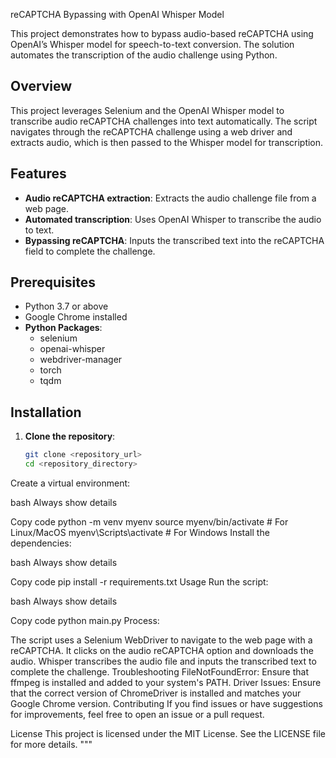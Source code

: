reCAPTCHA Bypassing with OpenAI Whisper Model

This project demonstrates how to bypass audio-based reCAPTCHA using OpenAI’s Whisper model for speech-to-text conversion. The solution automates the transcription of the audio challenge using Python.

## Overview

This project leverages Selenium and the OpenAI Whisper model to transcribe audio reCAPTCHA challenges into text automatically. The script navigates through the reCAPTCHA challenge using a web driver and extracts audio, which is then passed to the Whisper model for transcription.

## Features

- **Audio reCAPTCHA extraction**: Extracts the audio challenge file from a web page.
- **Automated transcription**: Uses OpenAI Whisper to transcribe the audio to text.
- **Bypassing reCAPTCHA**: Inputs the transcribed text into the reCAPTCHA field to complete the challenge.

## Prerequisites

- Python 3.7 or above
- Google Chrome installed
- **Python Packages**:
  - selenium
  - openai-whisper
  - webdriver-manager
  - torch
  - tqdm

## Installation

1. **Clone the repository**:
   ```bash
   git clone <repository_url>
   cd <repository_directory>
Create a virtual environment:

bash
Always show details

Copy code
python -m venv myenv
source myenv/bin/activate  # For Linux/MacOS
myenv\\Scripts\\activate     # For Windows
Install the dependencies:

bash
Always show details

Copy code
pip install -r requirements.txt
Usage
Run the script:

bash
Always show details

Copy code
python main.py
Process:

The script uses a Selenium WebDriver to navigate to the web page with a reCAPTCHA.
It clicks on the audio reCAPTCHA option and downloads the audio.
Whisper transcribes the audio file and inputs the transcribed text to complete the challenge.
Troubleshooting
FileNotFoundError: Ensure that ffmpeg is installed and added to your system's PATH.
Driver Issues: Ensure that the correct version of ChromeDriver is installed and matches your Google Chrome version.
Contributing
If you find issues or have suggestions for improvements, feel free to open an issue or a pull request.

License
This project is licensed under the MIT License. See the LICENSE file for more details. """
